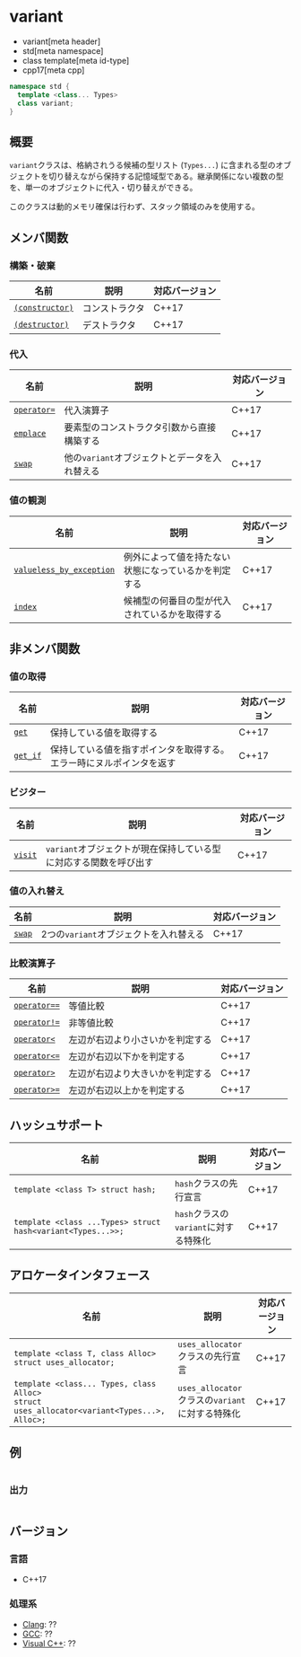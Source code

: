# variant
* variant[meta header]
* std[meta namespace]
* class template[meta id-type]
* cpp17[meta cpp]

```cpp
namespace std {
  template <class... Types>
  class variant;
}
```

## 概要
`variant`クラスは、格納されうる候補の型リスト (`Types...`) に含まれる型のオブジェクトを切り替えながら保持する記憶域型である。継承関係にない複数の型を、単一のオブジェクトに代入・切り替えができる。

このクラスは動的メモリ確保は行わず、スタック領域のみを使用する。


## メンバ関数
### 構築・破棄

| 名前 | 説明 | 対応バージョン |
|------|------|----------------|
| [`(constructor)`](variant/op_constructor.md.nolink) | コンストラクタ | C++17 |
| [`(destructor)`](variant/op_destructor.md.nolink)   | デストラクタ | C++17 |


### 代入

| 名前 | 説明 | 対応バージョン |
|------|------|----------------|
| [`operator=`](variant/op_assign.md) | 代入演算子 | C++17 |
| [`emplace`](variant/emplace.md)     | 要素型のコンストラクタ引数から直接構築する | C++17 |
| [`swap`](variant/swap.md)           | 他の`variant`オブジェクトとデータを入れ替える | C++17 |


### 値の観測

| 名前 | 説明 | 対応バージョン |
|------|------|----------------|
| [`valueless_by_exception`](variant/valueless_by_exception.md) | 例外によって値を持たない状態になっているかを判定する | C++17 |
| [`index`](variant/index.md) | 候補型の何番目の型が代入されているかを取得する | C++17 |


## 非メンバ関数
### 値の取得

| 名前 | 説明 | 対応バージョン |
|------|------|----------------|
| [`get`](variant/get.md) | 保持している値を取得する | C++17 |
| [`get_if`](variant/get_if.md) | 保持している値を指すポインタを取得する。エラー時にヌルポインタを返す | C++17 |


### ビジター

| 名前 | 説明 | 対応バージョン |
|------|------|----------------|
| [`visit`](visit.md.nolink) | `variant`オブジェクトが現在保持している型に対応する関数を呼び出す | C++17 |


### 値の入れ替え

| 名前 | 説明 | 対応バージョン |
|------|------|----------------|
| [`swap`](variant/swap_free.md) | 2つの`variant`オブジェクトを入れ替える | C++17 |


### 比較演算子

| 名前 | 説明 | 対応バージョン |
|------|------|----------------|
| [`operator==`](variant/op_equal.md)         | 等値比較 | C++17 |
| [`operator!=`](variant/op_not_equal.md)     | 非等値比較 | C++17 |
| [`operator<`](variant/op_less.md)           | 左辺が右辺より小さいかを判定する | C++17 |
| [`operator<=`](variant/op_less_equal.md)    | 左辺が右辺以下かを判定する | C++17 |
| [`operator>`](variant/op_greater.md)        | 左辺が右辺より大きいかを判定する | C++17 |
| [`operator>=`](variant/op_greater_equal.md) | 左辺が右辺以上かを判定する | C++17 |


## ハッシュサポート

| 名前 | 説明 | 対応バージョン |
|------------------------------------------------|----------------------------------------|-------|
| `template <class T> struct hash;`              | `hash`クラスの先行宣言                 | C++17 |
| `template <class ...Types> struct hash<variant<Types...>>;` | `hash`クラスの`variant`に対する特殊化 | C++17 |


## アロケータインタフェース

| 名前 | 説明 | 対応バージョン |
|------------------------------------------------|----------------------------------------|-------|
| `template <class T, class Alloc> struct uses_allocator;` | `uses_allocator`クラスの先行宣言 | C++17 |
| `template <class... Types, class Alloc>`<br/> `struct uses_allocator<variant<Types...>, Alloc>;` | `uses_allocator`クラスの`variant`に対する特殊化 | C++17 |


## 例
```cpp example
```

### 出力
```
```


## バージョン
### 言語
- C++17

### 処理系
- [Clang](/implementation.md#clang): ??
- [GCC](/implementation.md#gcc): ??
- [Visual C++](/implementation.md#visual_cpp): ??
